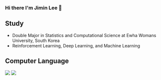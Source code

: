### Hi there I'm Jimin Lee 👋

## Study

- Double Major in Statistics and Computational Science at Ewha Womans University, South Korea
- Reinforcement Learning, Deep Learning, and Machine Learning

## Computer Language
<img src="https://img.shields.io/badge/Python-3776AB?style=flat-square&logo=Python&logoColor=white"/> <img src="https://img.shields.io/badge/R-276DC3?style=flat&logo=r&logoColor=white"/>
